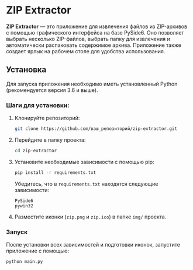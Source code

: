 # ZIP Extractor

**ZIP Extractor** — это приложение для извлечения файлов из ZIP-архивов с помощью графического интерфейса на базе PySide6. Оно позволяет выбрать несколько ZIP-файлов, выбрать папку для извлечения и автоматически распаковать содержимое архива. Приложение также создает ярлык на рабочем столе для удобства использования.

## Установка

Для запуска приложения необходимо иметь установленный Python (рекомендуется версия 3.6 и выше).

### Шаги для установки:

1. Клонируйте репозиторий:

    ```bash
    git clone https://github.com/ваш_репозиторий/zip-extractor.git
    ```

2. Перейдите в папку проекта:

    ```bash
    cd zip-extractor
    ```

3. Установите необходимые зависимости с помощью pip:

    ```bash
    pip install -r requirements.txt
    ```

    Убедитесь, что в `requirements.txt` находятся следующие зависимости:

    ```
    PySide6
    pywin32
    ```

4. Разместите иконки (`zip.png` и `zip.ico`) в папке `img/` проекта.

### Запуск

После установки всех зависимостей и подготовки иконок, запустите приложение с помощью:

```bash
python main.py
